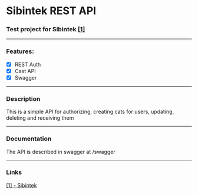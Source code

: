 # Sibintek REST API

### Test project for Sibintek [[1]](#links)

-----
### Features: 

- [x] REST Auth  
- [x] Cast API
- [x] Swagger
-----

### Description
This is a simple API for authorizing, creating cats for users, updating, deleting and receiving them

-----
### Documentation
The API is described in swagger at /swagger

-----
### Links
[[1] - Sibintek ](https://hh.ru/vacancy/90641076/)


